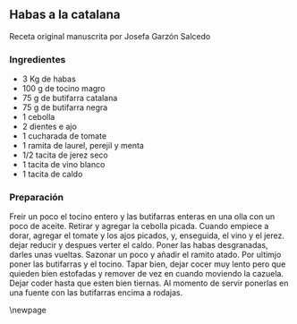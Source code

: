 ## Habas a la catalana

Receta original manuscrita por Josefa Garzón Salcedo

### Ingredientes

- 3 Kg de habas
- 100 g de tocino magro
- 75 g de butifarra catalana
- 75 g de butifarra negra
- 1 cebolla
- 2 dientes e ajo
- 1 cucharada de tomate
- 1 ramita de laurel, perejil y menta
- 1/2 tacita de jerez seco
- 1 tacita de vino blanco
- 1 tacita de caldo

### Preparación

Freir un poco el tocino entero y las butifarras enteras en una olla con un poco de aceite.
Retirar y agregar la cebolla picada.
Cuando empiece a dorar, agregar el tomate y los ajos picados,
y, enseguida, el vino y el jerez.
dejar reducir y despues verter el caldo.
Poner las habas desgranadas, darles unas vueltas.
Sazonar un poco y añadir el ramito atado.
Por ultimjo poner las butifarras y el tocino.
Tapar bien, dejar cocer muy lento pero que quieden bien estofadas
y remover de vez en cuando moviendo la cazuela.
Dejar coder hasta que esten bien tiernas.
Al momento de servir ponerlas en una fuente con las butifarras encima a rodajas.

\newpage



